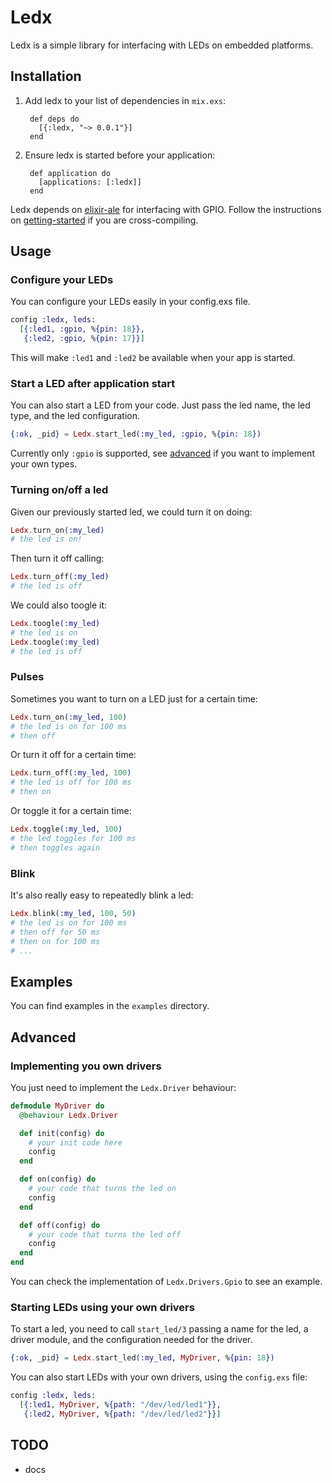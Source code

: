 # Ledx

Ledx is a simple library for interfacing with LEDs on embedded platforms.

## Installation

1. Add ledx to your list of dependencies in `mix.exs`:

        def deps do
          [{:ledx, "~> 0.0.1"}]
        end

2. Ensure ledx is started before your application:

        def application do
          [applications: [:ledx]]
        end

Ledx depends on [elixir-ale](https://github.com/fhunleth/elixir_ale) for interfacing
with GPIO. Follow the instructions on [getting-started](https://github.com/fhunleth/elixir_ale#getting-started)
if you are cross-compiling.

## Usage

### Configure your LEDs

You can configure your LEDs easily in your config.exs file.

```elixir
config :ledx, leds:
  [{:led1, :gpio, %{pin: 18}},
   {:led2, :gpio, %{pin: 17}}]
```

This will make `:led1` and `:led2` be available when your app is started.

### Start a LED after application start

You can also start a LED from your code. Just pass the led name, the led type,
and the led configuration.

```elixir
{:ok, _pid} = Ledx.start_led(:my_led, :gpio, %{pin: 18})
```

Currently only `:gpio` is supported, see [advanced](#Advanced) if you want
to implement your own types.

### Turning on/off a led

Given our previously started led, we could turn it on doing:

```elixir
Ledx.turn_on(:my_led)
# the led is on!
```

Then turn it off calling:
```elixir
Ledx.turn_off(:my_led)
# the led is off
```

We could also toogle it:
```elixir
Ledx.toogle(:my_led)
# the led is on
Ledx.toogle(:my_led)
# the led is off
```

### Pulses

Sometimes you want to turn on a LED just for a certain time:

```elixir
Ledx.turn_on(:my_led, 100)
# the led is on for 100 ms
# then off
```

Or turn it off for a certain time:

```elixir
Ledx.turn_off(:my_led, 100)
# the led is off for 100 ms
# then on
```

Or toggle it for a certain time:

```elixir
Ledx.toggle(:my_led, 100)
# the led toggles for 100 ms
# then toggles again
```

### Blink

It's also really easy to repeatedly blink a led:

```elixir
Ledx.blink(:my_led, 100, 50)
# the led is on for 100 ms
# then off for 50 ms
# then on for 100 ms
# ...
```

## Examples

You can find examples in the `examples` directory.

## Advanced

### Implementing you own drivers

You just need to implement the `Ledx.Driver` behaviour:

```elixir
defmodule MyDriver do
  @behaviour Ledx.Driver

  def init(config) do
    # your init code here
    config
  end

  def on(config) do
    # your code that turns the led on
    config
  end

  def off(config) do
    # your code that turns the led off
    config
  end
end
```

You can check the implementation of `Ledx.Drivers.Gpio` to see an example.

### Starting LEDs using your own drivers

To start a led, you need to call `start_led/3` passing a name for the led, a driver
module, and the configuration needed for the driver.

```elixir
{:ok, _pid} = Ledx.start_led(:my_led, MyDriver, %{pin: 18})
```

You can also start LEDs with your own drivers, using the `config.exs` file:

```elixir
config :ledx, leds:
  [{:led1, MyDriver, %{path: "/dev/led/led1"}},
   {:led2, MyDriver, %{path: "/dev/led/led2"}}]
```

## TODO

* docs
